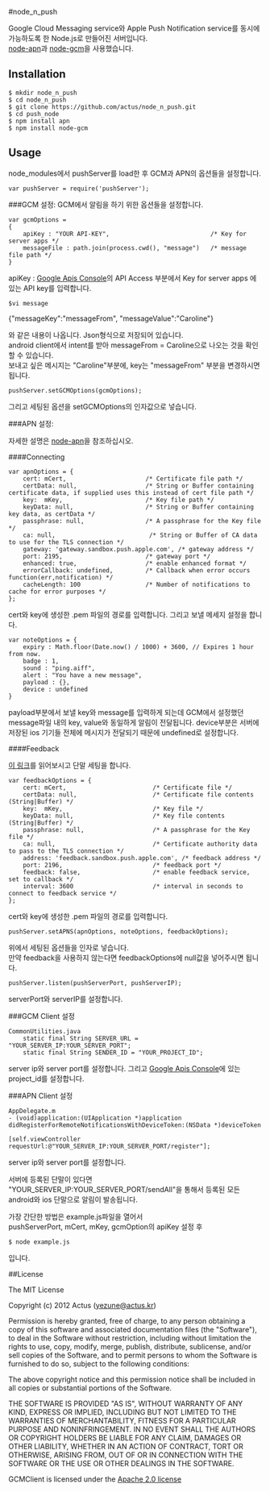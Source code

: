 #node_n_push

Google Cloud Messaging service와 Apple Push Notification service를 동시에 가능하도록 한 Node.js로 만들어진 서버입니다. <br />
[node-apn](https://github.com/argon/node-apn)과 
[node-gcm](https://github.com/ToothlessGear/node-gcm)을 사용했습니다.


## Installation

    $ mkdir node_n_push
	$ cd node_n_push 
	$ git clone https://github.com/actus/node_n_push.git
	$ cd push_node
	$ npm install apn
	$ npm install node-gcm


## Usage
 
node_modules에서 pushServer를 load한 후 GCM과 APN의 옵션들을 설정합니다.

	var pushServer = require('pushServer');

###GCM 설정:
GCM에서 알림을 하기 위한 옵션들을 설정합니다.

	var gcmOptions = 
	{
		apiKey : "YOUR API-KEY",							/* Key for server apps */
		messageFile : path.join(process.cwd(), "message")	/* message file path */
	}

apiKey : [Google Apis Console](https://code.google.com/apis/console/)의 API Access 부분에서 Key for server apps 에 있는 API key를 입력합니다.

	$vi message

{"messageKey":"messageFrom", "messageValue":"Caroline"}

와 같은 내용이 나옵니다. Json형식으로 저장되어 있습니다.  <br />
android client에서 intent를 받아 messageFrom = Caroline으로 나오는 것을 확인 할 수 있습니다. <br />
보내고 싶은 메시지는 "Caroline"부분에, key는 "messageFrom" 부분을 변경하시면 됩니다.

	pushServer.setGCMOptions(gcmOptions);

그리고 세팅된 옵션을 setGCMOptions의 인자값으로 넣습니다.

###APN 설정:

자세한 설명은 [node-apn](https://github.com/argon/node-apn)을 참조하십시오.

####Connecting

	var apnOptions = {
		cert: mCert,                      /* Certificate file path */
		certData: null,                   /* String or Buffer containing certificate data, if supplied uses this instead of cert file path */
    	key:  mKey,                       /* Key file path */
    	keyData: null,                    /* String or Buffer containing key data, as certData */
    	passphrase: null,                 /* A passphrase for the Key file */
    	ca: null,                          /* String or Buffer of CA data to use for the TLS connection */
    	gateway: 'gateway.sandbox.push.apple.com', /* gateway address */
    	port: 2195,                       /* gateway port */
    	enhanced: true,                   /* enable enhanced format */
    	errorCallback: undefined,         /* Callback when error occurs function(err,notification) */
    	cacheLength: 100                  /* Number of notifications to cache for error purposes */
	};

cert와 key에 생성한 .pem 파일의 경로를 입력합니다.
그리고 보낼 메세지 설정을 합니다.

	var noteOptions = {
		expiry : Math.floor(Date.now() / 1000) + 3600, // Expires 1 hour from now.
		badge : 1,
		sound : "ping.aiff",
		alert : "You have a new message",
		payload : {},
		device : undefined
	}

payload부분에서 보낼 key와 message를 입력하게 되는데 
GCM에서 설정했던 message파일 내의 key, value와 동일하게 알림이 전달됩니다.
device부분은 서버에 저장된 ios 기기들 전체에 메시지가 전달되기 때문에 undefined로 설정합니다.


####Feedback

[이 링크](https://groups.google.com/forum/?fromgroups#!topic/easyapns/GbLVI-_RwrM)를 읽어보시고 단말 세팅을 합니다.

	var feedbackOptions = {
	    cert: mCert,                   		/* Certificate file */
	    certData: null,                     /* Certificate file contents (String|Buffer) */
	    key:  mKey,                   		/* Key file */
	    keyData: null,                      /* Key file contents (String|Buffer) */
	    passphrase: null,                   /* A passphrase for the Key file */
	    ca: null,                           /* Certificate authority data to pass to the TLS connection */
	    address: 'feedback.sandbox.push.apple.com', /* feedback address */
	    port: 2196,                         /* feedback port */
	    feedback: false,                    /* enable feedback service, set to callback */
	    interval: 3600                      /* interval in seconds to connect to feedback service */
	};

cert와 key에 생성한 .pem 파일의 경로를 입력합니다. <br />


	pushServer.setAPNS(apnOptions, noteOptions, feedbackOptions);

위에서 세팅된 옵션들을 인자로 넣습니다. <br />
만약 feedback을 사용하지 않는다면 feedbackOptions에 null값을 넣어주시면 됩니다.

	pushServer.listen(pushServerPort, pushServerIP);

serverPort와 serverIP를 설정합니다.

###GCM Client 설정

	CommonUtilities.java
	    static final String SERVER_URL = "YOUR_SERVER_IP:YOUR_SERVER_PORT";
	    static final String SENDER_ID = "YOUR_PROJECT_ID";
server ip와 server port를 설정합니다. 그리고 [Google Apis Console](https://code.google.com/apis/console/)에 있는 project_id를 설정합니다.

###APN Client 설정

	AppDelegate.m 
	- (void)application:(UIApplication *)application didRegisterForRemoteNotificationsWithDeviceToken:(NSData *)deviceToken 

	[self.viewController requestUrl:@"YOUR_SERVER_IP:YOUR_SERVER_PORT/register"];

server ip와 server port를 설정합니다.

서버에 등록된 단말이 있다면 "YOUR_SERVER_IP:YOUR_SERVER_PORT/sendAll"을 통해서 등록된 모든 android와 ios 단말으로 알림이 발송됩니다.



가장 간단한 방법은 example.js파일을 열어서  <br />
pushServerPort, mCert, mKey, gcmOption의 apiKey 설정 후  <br />
	
	$ node example.js 
	
입니다.


##License

The MIT License

Copyright (c) 2012 Actus (yezune@actus.kr)

Permission is hereby granted, free of charge, to any person obtaining a copy of this software and associated documentation files (the "Software"), to deal in the Software without restriction, including without limitation the rights to use, copy, modify, merge, publish, distribute, sublicense, and/or sell copies of the Software, and to permit persons to whom the Software is furnished to do so, subject to the following conditions:

The above copyright notice and this permission notice shall be included in all copies or substantial portions of the Software.

THE SOFTWARE IS PROVIDED "AS IS", WITHOUT WARRANTY OF ANY KIND, EXPRESS OR IMPLIED, INCLUDING BUT NOT LIMITED TO THE WARRANTIES OF MERCHANTABILITY, FITNESS FOR A PARTICULAR PURPOSE AND NONINFRINGEMENT. IN NO EVENT SHALL THE AUTHORS OR COPYRIGHT HOLDERS BE LIABLE FOR ANY CLAIM, DAMAGES OR OTHER LIABILITY, WHETHER IN AN ACTION OF CONTRACT, TORT OR OTHERWISE, ARISING FROM, OUT OF OR IN CONNECTION WITH THE SOFTWARE OR THE USE OR OTHER DEALINGS IN THE SOFTWARE.


GCMClient is licensed under the [Apache 2.0 license](http://www.apache.org/licenses/LICENSE-2.0)